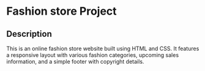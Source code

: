 # Fashion store Project

## Description

This is an online fashion store website built using HTML and CSS. It features a responsive layout with various fashion categories, upcoming sales information, and a simple footer with copyright details.
